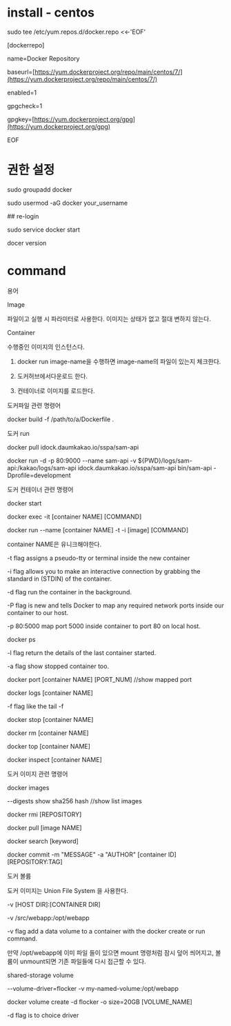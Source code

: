 # install - centos

sudo tee /etc/yum.repos.d/docker.repo &lt;&lt;-'EOF'

\[dockerrepo\]

name=Docker Repository

baseurl=[https://yum.dockerproject.org/repo/main/centos/7/](https://yum.dockerproject.org/repo/main/centos/7/)

enabled=1

gpgcheck=1

gpgkey=[https://yum.dockerproject.org/gpg](https://yum.dockerproject.org/gpg)

EOF

# 권한 설정

sudo groupadd docker

sudo usermod -aG docker your\_username

\#\# re-login

sudo service docker start

docer version

# command

용어

Image

파일이고 실행 시 파라미터로 사용한다. 이미지는 상태가 없고 절대 변하지 않는다.

Container

수행중인 이미지의 인스턴스다.

1. docker run image-name을 수행하면 image-name의 파일이 있는지 체크한다.

2. 도커허브에서다운로드 한다.

3. 컨테이너로 이미지를 로드한다.

도커파일 관련 명령어

docker build -f /path/to/a/Dockerfile .

도커 run

docker pull idock.daumkakao.io/sspa/sam-api

docker run -d -p 80:9000 --name sam-api -v ${PWD}/logs/sam-api:/kakao/logs/sam-api idock.daumkakao.io/sspa/sam-api bin/sam-api -Dprofile=development

도커 컨테이너 관련 명령어

docker start

docker exec -it \[container NAME\] \[COMMAND\]

docker run --name \[container NAME\] -t -i \[image\] \[COMMAND\]

container NAME은 유니크해야한다.

-t flag assigns a pseudo-tty or terminal inside the new container

-i flag allows you to make an interactive connection by grabbing the standard in \(STDIN\) of the container.

-d flag run the container in the background.

-P flag is new and tells Docker to map any required network ports inside our container to our host.

-p 80:5000 map port 5000 inside container to port 80 on local host.

docker ps

-l flag return the details of the last container started.

-a flag show stopped container too.

docker port \[container NAME\] \[PORT\_NUM\] //show mapped port

docker logs \[container NAME\]

-f flag like the tail -f

docker stop \[container NAME\]

docker rm \[container NAME\]

docker top \[container NAME\]

docker inspect \[container NAME\]

도커 이미지 관련 명령어

docker images

--digests show sha256 hash //show list images

docker rmi \[REPOSITORY\]

docker pull \[image NAME\]

docker search \[keyword\]

docker commit -m "MESSAGE" -a "AUTHOR" \[container ID\] \[REPOSITORY:TAG\]

도커 볼륨

도커 이미지는 Union File System 을 사용한다.

-v \[HOST DIR\]:\[CONTAINER DIR\]

-v /src/webapp:/opt/webapp

-v flag add a data volume to a container with the docker create or run command.

만약 /opt/webapp에 이미 파일 들이 있으면 mount 명령처럼 잠시 덮어 씌어지고, 볼륨이 unmount되면 기존 파일들에 다시 접근할 수 있다.

shared-storage volume

--volume-driver=flocker -v my-named-volume:/opt/webapp

docker volume create -d flocker -o size=20GB \[VOLUME\_NAME\]

-d flag is to choice driver


